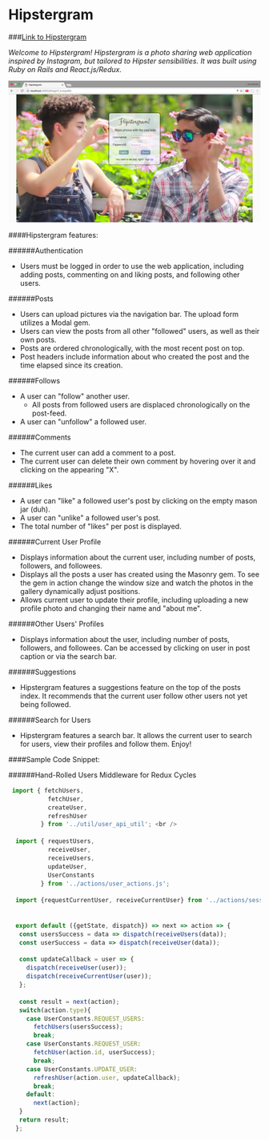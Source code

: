 # Hipstergram

###[Link to Hipstergram](https://thehipstergram.herokuapp.com)

*Welcome to Hipstergram! Hipstergram is a photo sharing web application inspired by Instagram, but tailored to Hipster sensibilities. It was built using Ruby on Rails and React.js/Redux.*

![Hipstergram](/app/assets/images/hipstergram.png)


####Hipstergram features:

######Authentication
  * Users must be logged in order to use the web application, including adding posts, commenting on and liking posts, and following other users.

######Posts
  * Users can upload pictures via the navigation bar. The upload form utilizes a Modal gem.
  * Users can view the posts from all other "followed" users, as well as their own posts.
  * Posts are ordered chronologically, with the most recent post on top.
  * Post headers include information about who created the post and the time elapsed since its creation.

######Follows
  * A user can "follow" another user.
    * All posts from followed users are displaced chronologically on the post-feed.
  * A user can "unfollow" a followed user.

######Comments
  * The current user can add a comment to a post.
  * The current user can delete their own comment by hovering over it and clicking on the appearing "X".

######Likes
  * A user can "like" a followed user's post by clicking on the empty mason jar (duh).
  * A user can "unlike" a followed user's post.
  * The total number of "likes" per post is displayed.

######Current User Profile
  * Displays information about the current user, including number of posts, followers, and followees.
  * Displays all the posts a user has created using the Masonry gem. To see the gem in action change the window size and watch the photos in the gallery dynamically adjust positions.
  * Allows current user to update their profile, including uploading a new profile photo and changing their name and "about me".

######Other Users' Profiles
  * Displays information about the user, including number of posts, followers, and followees. Can be accessed by clicking on user in post caption or via the search bar.

######Suggestions
  * Hipstergram features a suggestions feature on the top of the posts index. It recommends that the current user follow other users not yet being followed.

######Search for Users
  * Hipstergram features a search bar. It allows the current user to search for users, view their profiles and follow them. Enjoy!

####Sample Code Snippet:

######Hand-Rolled Users Middleware for Redux Cycles

```javascript
 import { fetchUsers,
           fetchUser,
           createUser,
           refreshUser
         } from '../util/user_api_util'; <br />

  import { requestUsers,
           receiveUser,
           receiveUsers,
           updateUser,
           UserConstants
         } from '../actions/user_actions.js';

  import {requestCurrentUser, receiveCurrentUser} from '../actions/session_actions.js';


  export default ({getState, dispatch}) => next => action => {
   const usersSuccess = data => dispatch(receiveUsers(data));
   const userSuccess = data => dispatch(receiveUser(data));

   const updateCallback = user => {
     dispatch(receiveUser(user));
     dispatch(receiveCurrentUser(user));
   };

   const result = next(action);
   switch(action.type){
     case UserConstants.REQUEST_USERS:
       fetchUsers(usersSuccess);
       break;
     case UserConstants.REQUEST_USER:
       fetchUser(action.id, userSuccess);
       break;
     case UserConstants.UPDATE_USER:
       refreshUser(action.user, updateCallback);
       break;
     default:
       next(action);
   }
   return result;
  };
```
